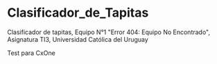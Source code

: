 # Clasificador_de_Tapitas
Clasificador de tapitas, Equipo N°1 "Error 404: Equipo No Encontrado", Asignatura TI3, Universidad Católica del Uruguay

Test para CxOne
